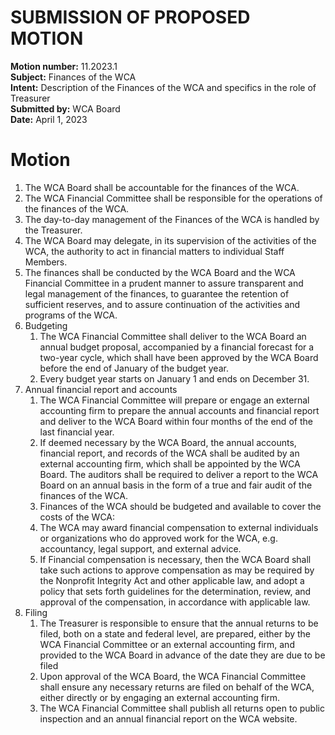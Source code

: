 # SUBMISSION OF PROPOSED MOTION

**Motion number:** 11.2023.1  
**Subject:** Finances of the WCA  
**Intent:** Description of the Finances of the WCA and specifics in the role of Treasurer  
**Submitted by:** WCA Board  
**Date:** April 1, 2023  

# Motion

1. The WCA Board shall be accountable for the finances of the WCA.
2. The WCA Financial Committee shall be responsible for the operations of the finances of the WCA.
3. The day-to-day management of the Finances of the WCA is handled by the Treasurer.
4. The WCA Board may delegate, in its supervision of the activities of the WCA, the authority to act in financial matters to individual Staff Members.
5. The finances shall be conducted by the WCA Board and the WCA Financial Committee in a prudent manner to assure transparent and legal management of the finances, to guarantee the retention of sufficient reserves, and to assure continuation of the activities and programs of the WCA.
6. Budgeting
   1. The WCA Financial Committee shall deliver to the WCA Board an annual budget proposal, accompanied by a financial forecast for a two-year cycle, which shall have been approved by the WCA Board before the end of January of the budget year.
   2. Every budget year starts on January 1 and ends on December 31.
7. Annual financial report and accounts
   1. The WCA Financial Committee will prepare or engage an external accounting firm to prepare the annual accounts and financial report and deliver to the WCA Board within four months of the end of the last financial year.
   2. If deemed necessary by the WCA Board, the annual accounts, financial report, and records of the WCA shall be audited by an external accounting firm, which shall be appointed by the WCA Board. The auditors shall be required to deliver a report to the WCA Board on an annual basis in the form of a true and fair audit of the finances of the WCA.
   1. Finances of the WCA should be budgeted and available to cover the costs of the WCA:
   2. The WCA may award financial compensation to external individuals or organizations who do approved work for the WCA, e.g. accountancy, legal support, and external advice.
   3. If Financial compensation is necessary, then the WCA Board shall take such actions to approve compensation as may be required by the Nonprofit Integrity Act and other applicable law, and adopt a policy that sets forth guidelines for the determination, review, and approval of the compensation, in accordance with applicable law.
9. Filing
    1. The Treasurer is responsible to ensure that the annual returns to be filed, both on a state and federal level, are prepared, either by the WCA Financial Committee or an external accounting firm, and provided to the WCA Board in advance of the date they are due to be filed
    2. Upon approval of the WCA Board, the WCA Financial Committee shall ensure any necessary returns are filed on behalf of the WCA, either directly or by engaging an external accounting firm.
    3. The WCA Financial Committee shall publish all returns open to public inspection and an annual financial report on the WCA website.
